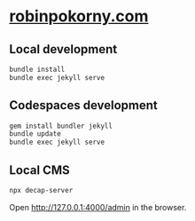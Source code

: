 # [robinpokorny.com](https://robinpokorny.com/)

## Local development

```bash
bundle install
bundle exec jekyll serve
```

## Codespaces development

```bash
gem install bundler jekyll
bundle update
bundle exec jekyll serve
```

## Local CMS

```bash
npx decap-server
```

Open http://127.0.0.1:4000/admin in the browser.
